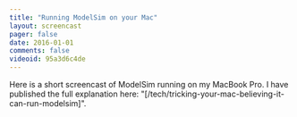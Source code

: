 ```yaml
---
title: "Running ModelSim on your Mac"
layout: screencast 
pager: false
date: 2016-01-01
comments: false
videoid: 95a3d6c4de
---
```

Here is a short screencast of ModelSim running on my MacBook Pro. I have published the full explanation here: "[/tech/tricking-your-mac-believing-it-can-run-modelsim]".

